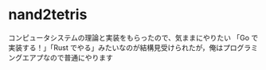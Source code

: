 # nand2tetris
コンピュータシステムの理論と実装をもらったので、気ままにやりたい
「Go で実装する！」「Rust でやる」みたいなのが結構見受けられたが，俺はプログラミングエアプなので普通にやります

